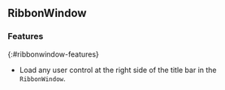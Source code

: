 ## RibbonWindow

### Features
{:#ribbonwindow-features}

* Load any user control at the right side of the title bar in the `RibbonWindow`.
